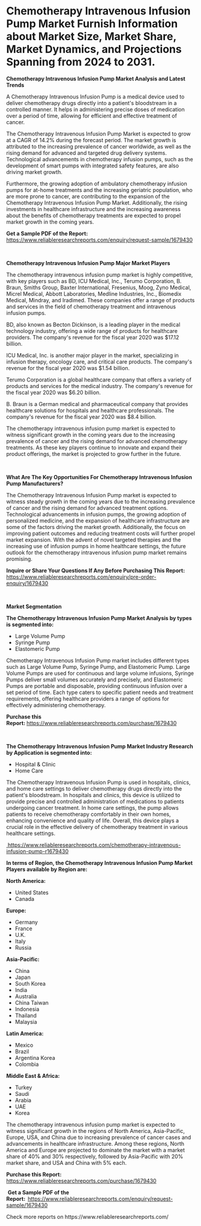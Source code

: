 <p><h1>Chemotherapy Intravenous Infusion Pump Market Furnish Information about Market Size, Market Share, Market Dynamics, and Projections Spanning from 2024 to 2031.</h1></p><p><strong>Chemotherapy Intravenous Infusion Pump Market Analysis and Latest Trends</strong></p>
<p><p>A Chemotherapy Intravenous Infusion Pump is a medical device used to deliver chemotherapy drugs directly into a patient's bloodstream in a controlled manner. It helps in administering precise doses of medication over a period of time, allowing for efficient and effective treatment of cancer.</p><p>The Chemotherapy Intravenous Infusion Pump Market is expected to grow at a CAGR of 14.2% during the forecast period. The market growth is attributed to the increasing prevalence of cancer worldwide, as well as the rising demand for advanced and targeted drug delivery systems. Technological advancements in chemotherapy infusion pumps, such as the development of smart pumps with integrated safety features, are also driving market growth.</p><p>Furthermore, the growing adoption of ambulatory chemotherapy infusion pumps for at-home treatments and the increasing geriatric population, who are more prone to cancer, are contributing to the expansion of the Chemotherapy Intravenous Infusion Pump Market. Additionally, the rising investments in healthcare infrastructure and the increasing awareness about the benefits of chemotherapy treatments are expected to propel market growth in the coming years.</p></p>
<p><strong>Get a Sample PDF of the Report:&nbsp;</strong> <a href="https://www.reliableresearchreports.com/enquiry/request-sample/1679430">https://www.reliableresearchreports.com/enquiry/request-sample/1679430</a></p>
<p>&nbsp;</p>
<p><strong>Chemotherapy Intravenous Infusion Pump Major Market Players</strong></p>
<p><p>The chemotherapy intravenous infusion pump market is highly competitive, with key players such as BD, ICU Medical, Inc., Terumo Corporation, B. Braun, Smiths Group, Baxter International, Fresenius, Moog, Zyno Medical, Micrel Medical, Abbott Laboratories, Medline Industries, Inc., Biomedix Medical, Mindray, and Iradimed. These companies offer a range of products and services in the field of chemotherapy treatment and intravenous infusion pumps.</p><p>BD, also known as Becton Dickinson, is a leading player in the medical technology industry, offering a wide range of products for healthcare providers. The company's revenue for the fiscal year 2020 was $17.12 billion.</p><p>ICU Medical, Inc. is another major player in the market, specializing in infusion therapy, oncology care, and critical care products. The company's revenue for the fiscal year 2020 was $1.54 billion.</p><p>Terumo Corporation is a global healthcare company that offers a variety of products and services for the medical industry. The company's revenue for the fiscal year 2020 was $6.20 billion.</p><p>B. Braun is a German medical and pharmaceutical company that provides healthcare solutions for hospitals and healthcare professionals. The company's revenue for the fiscal year 2020 was $8.4 billion.</p><p>The chemotherapy intravenous infusion pump market is expected to witness significant growth in the coming years due to the increasing prevalence of cancer and the rising demand for advanced chemotherapy treatments. As these key players continue to innovate and expand their product offerings, the market is projected to grow further in the future.</p></p>
<p>&nbsp;</p>
<p><strong>What Are The Key Opportunities For Chemotherapy Intravenous Infusion Pump Manufacturers?</strong></p>
<p><p>The Chemotherapy Intravenous Infusion Pump market is expected to witness steady growth in the coming years due to the increasing prevalence of cancer and the rising demand for advanced treatment options. Technological advancements in infusion pumps, the growing adoption of personalized medicine, and the expansion of healthcare infrastructure are some of the factors driving the market growth. Additionally, the focus on improving patient outcomes and reducing treatment costs will further propel market expansion. With the advent of novel targeted therapies and the increasing use of infusion pumps in home healthcare settings, the future outlook for the chemotherapy intravenous infusion pump market remains promising.</p></p>
<p><strong>Inquire or Share Your Questions If Any Before Purchasing This Report:</strong> <a href="https://www.reliableresearchreports.com/enquiry/pre-order-enquiry/1679430">https://www.reliableresearchreports.com/enquiry/pre-order-enquiry/1679430</a></p>
<p>&nbsp;</p>
<p><strong>Market Segmentation</strong></p>
<p><strong>The Chemotherapy Intravenous Infusion Pump Market Analysis by types is segmented into:</strong></p>
<p><ul><li>Large Volume Pump</li><li>Syringe Pump</li><li>Elastomeric Pump</li></ul></p>
<p><p>Chemotherapy Intravenous Infusion Pump market includes different types such as Large Volume Pump, Syringe Pump, and Elastomeric Pump. Large Volume Pumps are used for continuous and large volume infusions, Syringe Pumps deliver small volumes accurately and precisely, and Elastomeric Pumps are portable and disposable, providing continuous infusion over a set period of time. Each type caters to specific patient needs and treatment requirements, offering healthcare providers a range of options for effectively administering chemotherapy.</p></p>
<p><strong>Purchase this Report:&nbsp;</strong><a href="https://www.reliableresearchreports.com/purchase/1679430">https://www.reliableresearchreports.com/purchase/1679430</a></p>
<p>&nbsp;</p>
<p><strong>The Chemotherapy Intravenous Infusion Pump Market Industry Research by Application is segmented into:</strong></p>
<p><ul><li>Hospital & Clinic</li><li>Home Care</li></ul></p>
<p><p>The Chemotherapy Intravenous Infusion Pump is used in hospitals, clinics, and home care settings to deliver chemotherapy drugs directly into the patient's bloodstream. In hospitals and clinics, this device is utilized to provide precise and controlled administration of medications to patients undergoing cancer treatment. In home care settings, the pump allows patients to receive chemotherapy comfortably in their own homes, enhancing convenience and quality of life. Overall, this device plays a crucial role in the effective delivery of chemotherapy treatment in various healthcare settings.</p></p>
<p><a href="https://www.reliableresearchreports.com/chemotherapy-intravenous-infusion-pump-r1679430">&nbsp;https://www.reliableresearchreports.com/chemotherapy-intravenous-infusion-pump-r1679430</a></p>
<p><strong>In terms of Region, the Chemotherapy Intravenous Infusion Pump Market Players available by Region are:</strong></p>
<p>
    <p> <strong> North America: </strong>
        <ul>
            <li>United States</li>
            <li>Canada</li>
        </ul>
        </p> 
    <p> <strong> Europe: </strong>
        <ul>
            <li>Germany</li>
            <li>France</li>
            <li>U.K.</li>
            <li>Italy</li>
            <li>Russia</li>
        </ul>
        </p> 
    <p> <strong> Asia-Pacific: </strong>
        <ul>
            <li>China</li>
            <li>Japan</li>
            <li>South Korea</li>
            <li>India</li>
            <li>Australia</li>
            <li>China Taiwan</li>
            <li>Indonesia</li>
            <li>Thailand</li>
            <li>Malaysia</li>
        </ul>
        </p> 
    <p> <strong> Latin America: </strong>
        <ul>
            <li>Mexico</li>
            <li>Brazil</li>
            <li>Argentina Korea</li>
            <li>Colombia</li>
        </ul>
        </p> 
    <p> <strong> Middle East & Africa: </strong>
        <ul>
            <li>Turkey</li>
            <li>Saudi</li>
            <li>Arabia</li>
            <li>UAE</li>
            <li>Korea</li>
        </ul>
    </p>
    </p>
<p><p>The chemotherapy intravenous infusion pump market is expected to witness significant growth in the regions of North America, Asia-Pacific, Europe, USA, and China due to increasing prevalence of cancer cases and advancements in healthcare infrastructure. Among these regions, North America and Europe are projected to dominate the market with a market share of 40% and 30% respectively, followed by Asia-Pacific with 20% market share, and USA and China with 5% each.</p></p>
<p><strong>Purchase this Report: </strong><a href="https://www.reliableresearchreports.com/purchase/1679430">https://www.reliableresearchreports.com/purchase/1679430</a></p>
<p>&nbsp;<strong>Get a Sample PDF of the Report:&nbsp;&nbsp;</strong><a href="https://www.reliableresearchreports.com/enquiry/request-sample/1679430">https://www.reliableresearchreports.com/enquiry/request-sample/1679430</a></p>
<p><strong></strong></p>
<p>Check more reports on https://www.reliableresearchreports.com/</p>